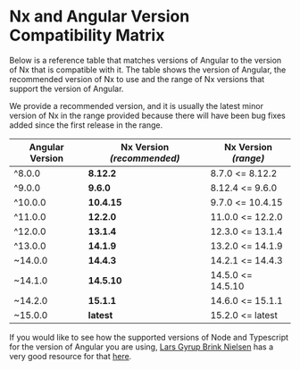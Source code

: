 # Nx and Angular Version Compatibility Matrix

Below is a reference table that matches versions of Angular to the version of Nx that is compatible with it. The table shows the version of Angular, the recommended version of Nx to use and the range of Nx versions that support the version of Angular.

We provide a recommended version, and it is usually the latest minor version of Nx in the range provided because there will have been bug fixes added since the first release in the range.

| Angular Version | **Nx Version _(recommended)_** | Nx Version _(range)_ |
| --------------- | ------------------------------ | -------------------- |
| ^8.0.0          | **8.12.2**                     | 8.7.0 <= 8.12.2      |
| ^9.0.0          | **9.6.0**                      | 8.12.4 <= 9.6.0      |
| ^10.0.0         | **10.4.15**                    | 9.7.0 <= 10.4.15     |
| ^11.0.0         | **12.2.0**                     | 11.0.0 <= 12.2.0     |
| ^12.0.0         | **13.1.4**                     | 12.3.0 <= 13.1.4     |
| ^13.0.0         | **14.1.9**                     | 13.2.0 <= 14.1.9     |
| ~14.0.0         | **14.4.3**                     | 14.2.1 <= 14.4.3     |
| ~14.1.0         | **14.5.10**                    | 14.5.0 <= 14.5.10    |
| ~14.2.0         | **15.1.1**                     | 14.6.0 <= 15.1.1     |
| ~15.0.0         | **latest**                     | 15.2.0 <= latest     |

If you would like to see how the supported versions of Node and Typescript for the version of Angular you are using, [Lars Gyrup Brink Nielsen](https://twitter.com/LayZeeDK) has a very good resource for that [here](https://gist.github.com/LayZeeDK/c822cc812f75bb07b7c55d07ba2719b3).

